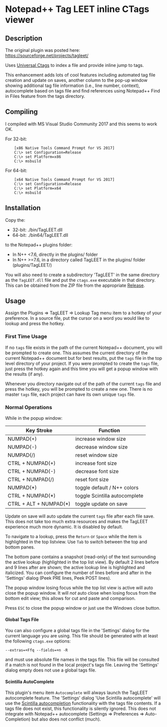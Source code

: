 # Notepad++ Tag LEET inline CTags viewer


## Description

The original plugin was posted here:
https://sourceforge.net/projects/tagleet/

Uses [Universal Ctags](https://github.com/universal-ctags/ctags-win32) to 
index a file and provide inline jump to tags.

This enhancement adds lots of cool features including automated tag file 
creation and update on saves, another column to the pop-up window showing 
additional tag file information (i.e., line number, context), autocomplete 
based on tags file and find references using Notepad++ Find in Files feature 
from the tags directory.

## Compiling

I compiled with MS Visual Studio Community 2017 and this seems to work OK.

For 32-bit:
```
    [x86 Native Tools Command Prompt for VS 2017]
    C:\> set Configuration=Release
    C:\> set Platform=x86
    C:\> msbuild
```

For 64-bit:
```
    [x64 Native Tools Command Prompt for VS 2017]
    C:\> set Configuration=Release
    C:\> set Platform=x64
    C:\> msbuild
```

## Installation

Copy the:

+ 32-bit:  ./bin/TagLEET.dll
+ 64-bit:  ./bin64/TagLEET.dll

to the Notepad++ plugins folder:
  + In N++ <7.6, directly in the plugins/ folder
  + In N++ >=7.6, in a directory called TagLEET in the plugins/ folder (plugins/TagLEET/)

You will also need to create a subdirectory 'TagLEET' in the same directory as 
the `TagLEET.dll` file and put the `ctags.exe` executable in that directory.  
This can be obtained from the ZIP file from the appropriate 
[Release](https://github.com/vinsworldcom/nppTagLEET/releases). 

## Usage

Assign the Plugins => TagLEET => Lookup Tag menu item to a hotkey of your 
preference.  In a source file, put the cursor on a word you would like to 
lookup and press the hotkey.

### First Time Usage

If no `tags` file exists in the path of the current Notepad++ document, you 
will be prompted to create one.  This assumes the current directory of the 
current Notepad++ document but for best results, put the `tags` file in the 
top level directory of your project.  If you were prompted to create the 
`tags` file, just press the hotkey again and this time you will get a 
popup window with the results (if any).

Whenever you directory navigate out of the path of the current `tags` file 
and press the hotkey, you will be prompted to create a new one.  There is no 
master `tags` file, each project can have its own unique `tags` file.

### Normal Operations

While in the popup window:

Key Stroke | Function
-----------|-----------
NUMPAD(+)              | increase window size
NUMPAD(-)              | decrease window size
NUMPAD(/)              | reset window size
CTRL + NUMPAD(+)       | increase font size
CTRL + NUMPAD(-)       | decrease font size
CTRL + NUMPAD(/)       | reset font size
NUMPAD(*)              | toggle default / N++ colors
CTRL + NUMPAD(*)       | toggle Scintilla autocomplete
CTRL + ALT + NUMPAD(*) | toggle update on save

Update on save will auto update the current `tags` file after each file save.
This does not take too much extra resources and makes the TagLEET experience 
much more dynamic.  It is disabled by default.

To navigate to a lookup, press the `Return` or `Space` while the item is 
highlighted in the top listview.  Use `Tab` to switch between the top and 
bottom panes.

The bottom pane contains a snapshot (read-only) of the text surrounding the 
active lookup (highlighted in the top list view).  By default 2 lines before 
and 9 lines after are shown; the active lookup line is highlighted and 
italicized.  You can configure the number of lines before and after in the 
'Settings' dialog (Peek PRE lines, Peek POST lines).

The popup window losing focus while the top list view is active will auto close 
the popup window.  It will *not* auto close when losing focus from the bottom 
edit view; this allows for cut and paste and comparison.

Press `ESC` to close the popup window or just use the Windows close button.

#### Global Tags File

You can also configure a global tags file in the 'Settings' dialog for the 
current language you are using.  This file should be generated with at least 
the following `ctags.exe` options:

    --extras=+Ffq --fields=+n -R

and must use absolute file names in the tags file.  This file will be consulted 
if a match is not found in the local project's tags file.  Leaving the 
'Settings' dialog empty does not use a global tags file.

#### Scintilla AutoComplete

This plugin's menu item `Autocomplete` will always launch the TagLEET 
autocomplete feature.  The 'Settings' dialog 'Use Scintilla autocomplete' will 
use the [Scintilla autocompletion](https://www.scintilla.org/ScintillaDoc.html#Autocompletion) 
functionality with the tags file contents.  If a tags file does not exist, this 
functionality is silently ignored.  This does not integrate with Notepad++ 
autocomplete (Settings => Preferences => Auto-Completion) but also does not 
conflict (much).
